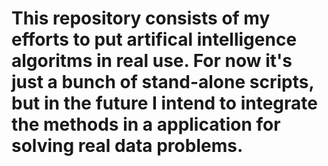 # This repository consists of my efforts to put artifical intelligence algoritms in real use. For now it's just a bunch of stand-alone scripts, but in the future I intend to integrate the methods in a application for solving real data problems.